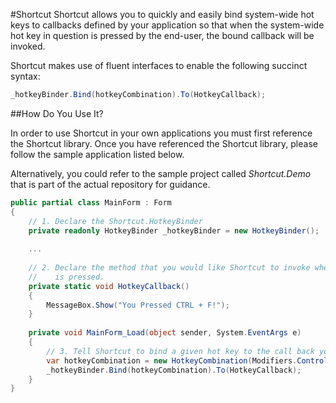 #Shortcut
Shortcut allows you to quickly and easily bind system-wide hot keys to callbacks defined by your application so that when the system-wide hot key in question is pressed by the end-user, the bound callback will be invoked. 

Shortcut makes use of fluent interfaces to enable the following succinct syntax:

```c#
_hotkeyBinder.Bind(hotkeyCombination).To(HotkeyCallback);
```

##How Do You Use It?


In order to use Shortcut in your own applications you must first reference the Shortcut library. Once you have referenced the Shortcut library, please follow the sample application listed below.

Alternatively, you could refer to the sample project called *Shortcut.Demo* that is part of the actual repository for guidance.  


```c#
public partial class MainForm : Form
{
    // 1. Declare the Shortcut.HotkeyBinder
    private readonly HotkeyBinder _hotkeyBinder = new HotkeyBinder();
    
    ...
    
    // 2. Declare the method that you would like Shortcut to invoke when the specified hot key 
    //    is pressed.
    private static void HotkeyCallback()
    {
        MessageBox.Show("You Pressed CTRL + F!");
    }
    
    private void MainForm_Load(object sender, System.EventArgs e)
    {
        // 3. Tell Shortcut to bind a given hot key to the call back you defined earlier. 
        var hotkeyCombination = new HotkeyCombination(Modifiers.Control, Keys.F);
        _hotkeyBinder.Bind(hotkeyCombination).To(HotkeyCallback);
    }
}
```
